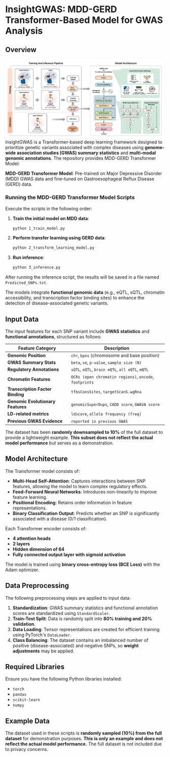
# InsightGWAS: MDD-GERD Transformer-Based Model for GWAS Analysis

## Overview
![Image text](fb59cf7aed8f14eb0969786ca29a449.jpg)
InsightGWAS is a Transformer-based deep learning framework designed to prioritize genetic variants associated with complex diseases using **genome-wide association studies (GWAS) summary statistics** and **multi-modal genomic annotations**. The repository provides MDD-GERD Transformer Model:

**MDD-GERD Transformer Model**: Pre-trained on Major Depressive Disorder (MDD) GWAS data and fine-tuned on Gastroesophageal Reflux Disease (GERD) data.

### Running the MDD-GERD Transformer Model Scripts
Execute the scripts in the following order:

1. **Train the initial model on MDD data**:
   ```bash
   python 1_train_model.py
   ```

2. **Perform transfer learning using GERD data**:
   ```bash
   python 2_transform_learning_model.py
   ```

3. **Run inference**:
   ```bash
   python 3_inference.py
   ```


After running the inference script, the results will be saved in a file named `Predicted_SNPs.txt`.

The models integrate **functional genomic data** (e.g., eQTL, sQTL, chromatin accessibility, and transcription factor binding sites) to enhance the detection of disease-associated genetic variants.

## Input Data
The input features for each SNP variant include **GWAS statistics** and **functional annotations**, structured as follows:

| Feature Category         | Description |
|--------------------------|-------------|
| **Genomic Position**     | `chr`, `bpos` (chromosome and base position) |
| **GWAS Summary Stats**   | `beta`, `se`, `p-value`, `sample size (N)` |
| **Regulatory Annotations** | `sQTL`, `eQTL`, `brain eQTL`, `all eQTL`, `mQTL` |
| **Chromatin Features**    | `OCRs (open chromatin regions)`, `encode`, `footprints` |
| **Transcription Factor Binding** | `tfbsConsSites`, `targetScanS.wgRna` |
| **Genomic Evolutionary Features** | `genomicSuperDups`, `CADD score`, `GWAVA score` |
| **LD-related metrics** | `ldscore`, `allele frequency (freq)` |
| **Previous GWAS Evidence** | `reported in previous GWAS` |

The dataset has been **randomly downsampled to 10%** of the full dataset to provide a lightweight example. **This subset does not reflect the actual model performance** but serves as a demonstration.

## Model Architecture

The Transformer model consists of:
- **Multi-Head Self-Attention**: Captures interactions between SNP features, allowing the model to learn complex regulatory effects.
- **Feed-Forward Neural Networks**: Introduces non-linearity to improve feature learning.
- **Positional Encoding**: Retains order information in feature representations.
- **Binary Classification Output**: Predicts whether an SNP is significantly associated with a disease (0/1 classification).

Each Transformer encoder consists of:
- **4 attention heads**
- **2 layers**
- **Hidden dimension of 64**
- **Fully connected output layer with sigmoid activation**

The model is trained using **binary cross-entropy loss (BCE Loss)** with the Adam optimizer.

## Data Preprocessing
The following preprocessing steps are applied to input data:
1. **Standardization**: GWAS summary statistics and functional annotation scores are standardized using `StandardScaler`.
2. **Train-Test Split**: Data is randomly split into **80% training and 20% validation**.
3. **Data Loading**: Tensor representations are created for efficient training using PyTorch's `DataLoader`.
4. **Class Balancing**: The dataset contains an imbalanced number of positive (disease-associated) and negative SNPs, so **weight adjustments** may be applied.

## Required Libraries
Ensure you have the following Python libraries installed:
- `torch`
- `pandas`
- `scikit-learn`
- `numpy`

## Example Data
The dataset used in these scripts is **randomly sampled (10%) from the full dataset** for demonstration purposes. **This is only an example and does not reflect the actual model performance.** The full dataset is not included due to privacy concerns.
